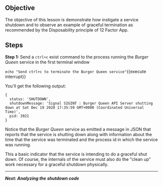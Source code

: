 ## Objective
The objective of this lesson is demonstrate how instigate a service shutdown and to observe an example of graceful termination as recommended by the Disposability principle of 12 Factor App.

## Steps

**Step 1:** Send a `ctrl+c` exist command to the process running the *Burger Queen* service in the first terminal window

`echo "Send ctrl+c to terminate the Burger Queen service"`{{execute interrupt}}

You'll get the following output:

```
{
  status: 'SHUTDOWN',
  shutdownMessage: 'Signal SIGINT : Burger Queen API Server shutting down at Sat Dec 19 2020 17:35:59 GMT+0000 (Coordinated Universal Time)',
  pid: 3921
}

```

Notice that the *Burger Queen* service as emitted a message in JSON that reports that the service is shutting down along with information about the time that the service was terminated and the process id in which the service was running.

This a basic indicator that the service is intending to do a graceful shut down. Of course, the internals of the service must also do the "clean up" work necessary for a graceful shutdown physically.

---

***Next: Analyzing the shutdown code***